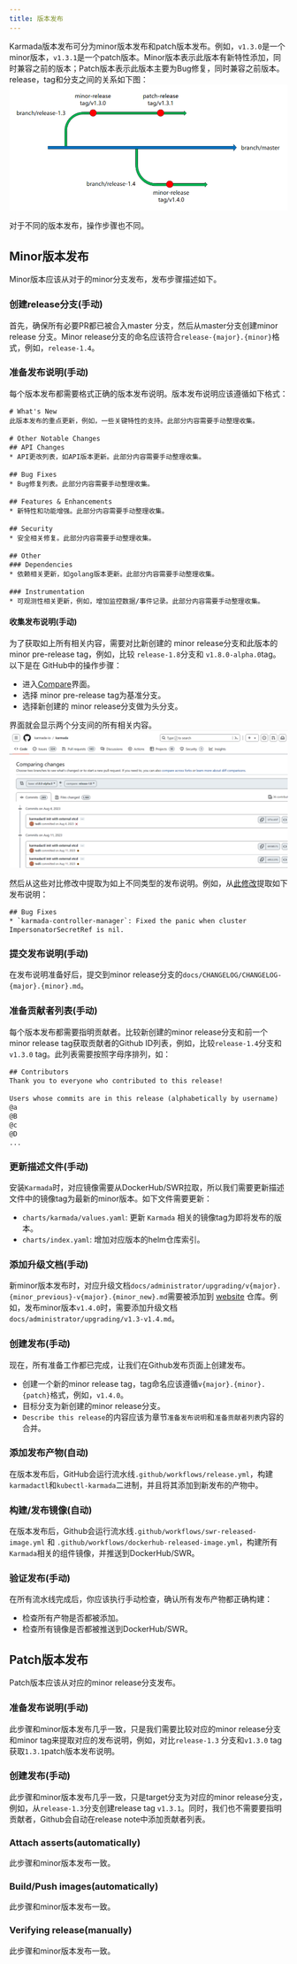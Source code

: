 ```yaml
---
title: 版本发布
---
```


Karmada版本发布可分为minor版本发布和patch版本发布。例如，`v1.3.0`是一个minor版本，`v1.3.1`是一个patch版本。Minor版本表示此版本有新特性添加，同时兼容之前的版本；Patch版本表示此版本主要为Bug修复，同时兼容之前版本。release，tag和分支之间的关系如下图：
![img](../resources/developers/releasing.png)

对于不同的版本发布，操作步骤也不同。

## Minor版本发布
Minor版本应该从对于的minor分支发布，发布步骤描述如下。

### 创建release分支(手动)
首先，确保所有必要PR都已被合入master 分支，然后从master分支创建minor release 分支。Minor release分支的命名应该符合`release-{major}.{minor}`格式，例如，`release-1.4`。 

### 准备发布说明(手动)
每个版本发布都需要格式正确的版本发布说明。版本发布说明应该遵循如下格式：
```text
# What's New
此版本发布的重点更新，例如，一些关键特性的支持。此部分内容需要手动整理收集。

# Other Notable Changes
## API Changes
* API更改列表，如API版本更新。此部分内容需要手动整理收集。

## Bug Fixes
* Bug修复列表。此部分内容需要手动整理收集。

## Features & Enhancements
* 新特性和功能增强。此部分内容需要手动整理收集。

## Security
* 安全相关修复。此部分内容需要手动整理收集。

## Other
### Dependencies
* 依赖相关更新，如golang版本更新。此部分内容需要手动整理收集。

### Instrumentation
* 可观测性相关更新，例如，增加监控数据/事件记录。此部分内容需要手动整理收集。
```
#### 收集发布说明(手动)

为了获取如上所有相关内容，需要对比新创建的 minor release分支和此版本的 minor pre-release tag，例如，比较 `release-1.8`分支和 `v1.8.0-alpha.0`tag。以下是在 GitHub中的操作步骤：

- 进入[Compare](https://github.com/karmada-io/karmada/compare)界面。
- 选择 minor pre-release tag为基准分支。
- 选择新创建的 minor release分支做为头分支。

界面就会显示两个分支间的所有相关内容。
![img](../resources/developers/release-compare.png)

然后从这些对比修改中提取为如上不同类型的发布说明。例如，从[此修改](https://github.com/karmada-io/karmada/pull/2675)提取如下发布说明：
```text
## Bug Fixes
* `karmada-controller-manager`: Fixed the panic when cluster ImpersonatorSecretRef is nil.
```

### 提交发布说明(手动)
在发布说明准备好后，提交到minor release分支的`docs/CHANGELOG/CHANGELOG-{major}.{minor}.md`。

### 准备贡献者列表(手动)
每个版本发布都需要指明贡献者。比较新创建的minor release分支和前一个minor release tag获取贡献者的Github ID列表，例如，比较`release-1.4`分支和`v1.3.0` tag。此列表需要按照字母序排列，如：
```text
## Contributors
Thank you to everyone who contributed to this release!

Users whose commits are in this release (alphabetically by username)
@a
@B
@c
@D
...
```

### 更新描述文件(手动)
安装`Karmada`时，对应镜像需要从DockerHub/SWR拉取，所以我们需要更新描述文件中的镜像tag为最新的minor版本。如下文件需要更新：
* `charts/karmada/values.yaml`: 更新 `Karmada` 相关的镜像tag为即将发布的版本。
* `charts/index.yaml`: 增加对应版本的helm仓库索引。

### 添加升级文档(手动)
新minor版本发布时，对应升级文档`docs/administrator/upgrading/v{major}.{minor_previous}-v{major}.{minor_new}.md`需要被添加到 [website](https://github.com/karmada-io/website) 仓库。例如，发布minor版本`v1.4.0`时，需要添加升级文档`docs/administrator/upgrading/v1.3-v1.4.md`。

### 创建发布(手动)
现在，所有准备工作都已完成，让我们在Github发布页面上创建发布。
* 创建一个新的minor release tag，tag命名应该遵循`v{major}.{minor}.{patch}`格式，例如，`v1.4.0`。
* 目标分支为新创建的minor release分支。
* `Describe this release`的内容应该为章节`准备发布说明`和`准备贡献者列表`内容的合并。

### 添加发布产物(自动)
在版本发布后，GitHub会运行流水线`.github/workflows/release.yml`，构建`karmadactl`和`kubectl-karmada`二进制，并且将其添加到新发布的产物中。

### 构建/发布镜像(自动)
在版本发布后，Github会运行流水线`.github/workflows/swr-released-image.yml` 和 `.github/workflows/dockerhub-released-image.yml`，构建所有`Karmada`相关的组件镜像，并推送到DockerHub/SWR。

### 验证发布(手动)
在所有流水线完成后，你应该执行手动检查，确认所有发布产物都正确构建：
* 检查所有产物是否都被添加。
* 检查所有镜像是否都被推送到DockerHub/SWR。

## Patch版本发布
Patch版本应该从对应的minor release分支发布。

### 准备发布说明(手动)
此步骤和minor版本发布几乎一致，只是我们需要比较对应的minor release分支和minor tag来提取对应的发布说明，例如，对比`release-1.3` 分支和`v1.3.0` tag获取`1.3.1`patch版本发布说明。

### 创建发布(手动)
此步骤和minor版本发布几乎一致，只是target分支为对应的minor release分支，例如，从`release-1.3`分支创建release tag `v1.3.1`。同时，我们也不需要要指明贡献者，Github会自动在release note中添加贡献者列表。

### Attach asserts(automatically)
此步骤和minor版本发布一致。

### Build/Push images(automatically)
此步骤和minor版本发布一致。

### Verifying release(manually)
此步骤和minor版本发布一致。
